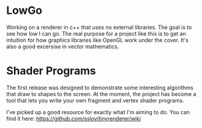 # LowGo
Working on a renderer in c++ that uses no external libraries. The goal is to see how low I can go.
The real purpose for a project like this is to get an intuition for how graphics libraries like OpenGL
work under the cover. It's also a good excersise in vector mathematics.

# Shader Programs
The first release was designed to demonstrate some interesting algorithms that draw to shapes to the screen.
At the moment, the project has become a tool that lets you write your own fragment and vertex shader programs. 

I've picked up a good resource for exactly what I'm aiming to do. You can find it here:
https://github.com/ssloy/tinyrenderer/wiki
